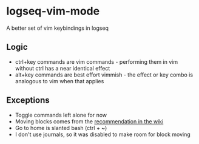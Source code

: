 # logseq-vim-mode
A better set of vim keybindings in logseq

## Logic

 - ctrl+key commands are vim commands - performing them in vim without ctrl has a near identical effect
 - alt+key commands are best effort vimmish - the effect or key combo is analogous to vim when that applies

## Exceptions


 - Toggle commands left alone for now
 - Moving blocks comes from the [recommendation in the wiki](https://vim.fandom.com/wiki/Moving_lines_up_or_down)
 - Go to home is slanted bash (ctrl + ~)
 - I don't use journals, so it was disabled to make room for block moving
